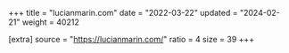 +++
title = "lucianmarin.com"
date = "2022-03-22"
updated = "2024-02-21"
weight = 40212

[extra]
source = "https://lucianmarin.com/"
ratio = 4
size = 39
+++
